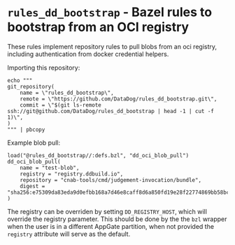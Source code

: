 # `rules_dd_bootstrap` - Bazel rules to bootstrap from an OCI registry

These rules implement repository rules to pull blobs from an oci registry,
including authentication from docker credential helpers.

Importing this repository:
```
echo """
git_repository(
    name = \"rules_dd_bootstrap\",
    remote = \"https://github.com/DataDog/rules_dd_bootstrap.git\",
    commit = \"$(git ls-remote ssh://git@github.com/DataDog/rules_dd_bootstrap | head -1 | cut -f 1)\",
)
""" | pbcopy
```


Example blob pull:
```
load("@rules_dd_bootstrap//:defs.bzl", "dd_oci_blob_pull")
dd_oci_blob_pull(
    name = "test-blob",
    registry = "registry.ddbuild.io",
    repository = "cnab-tools/cmd/judgement-invocation/bundle",
    digest = "sha256:e75309da83eda9d0efbb168a7d46e8caff8d6a850fd19e28f22774869bb58bc0"
)
```

The registry can be overriden by setting `DD_REGISTRY_HOST`, which will override
the registry parameter. This should be done by the the `bzl` wrapper when the
user is in a different AppGate partition, when not provided the `registry`
attribute will serve as the default.
